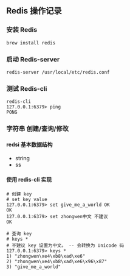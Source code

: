 ## Redis 操作记录

### 安装 Redis

```shell
brew install redis
```

### 启动 Redis-server

```shell
redis-server /usr/local/etc/redis.conf
```

### 测试 Redis-cli

```shell
redis-cli
127.0.0.1:6379> ping
PONG
```

### 字符串 创建/查询/修改

#### redsi 基本数据结构

* string
* ss

#### 使用 redis-cli 实现

```shell
# 创建 key
# set key value
127.0.0.1:6379> set give_me_a_world OK
OK
127.0.0.1:6379> set zhongwen中文 不建议
OK

# 查询 key
# keys *
# 不建议 key 设置为中文。 -- 会转换为 Unicode 码
127.0.0.1:6379> keys *
1) "zhongwen\xe4\xb8\xad\xe6"
2) "zhongwen\xe4\xb8\xad\xe6\x96\x87"
3) "give_me_a_world"

```

